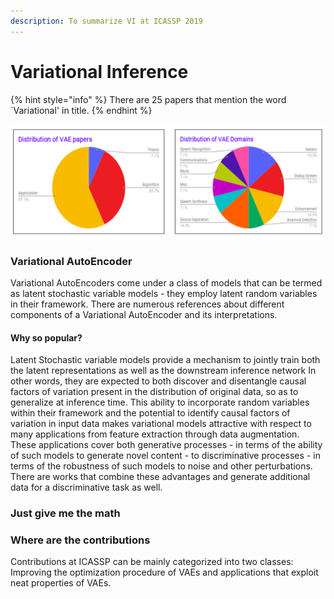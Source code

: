 ```yaml
---
description: To summarize VI at ICASSP 2019
---
```


# Variational Inference

{% hint style="info" %}
There are 25 papers that mention the word \`Variational' in title.
{% endhint %}

![](.gitbook/assets/dist_vae.png)

### Variational AutoEncoder

Variational AutoEncoders come under a class of models that can be termed as latent stochastic variable models - they employ latent random variables in their framework. There are numerous references about different components of a Variational AutoEncoder and its interpretations.

#### Why so popular?

Latent Stochastic variable models provide a mechanism to jointly train both the latent representations as well as the downstream inference network In other words, they are expected to both discover and disentangle causal factors of variation present in the distribution of original data, so as to generalize at inference time. This ability to incorporate random variables within their framework and the potential to identify causal factors of variation in input data makes variational models attractive with respect to many applications from feature extraction through data augmentation. These applications cover both generative processes - in terms of the ability of such models to generate novel content - to discriminative processes - in terms of the robustness of such models to noise and other perturbations. There are works that combine these advantages and generate additional data for a discriminative task as well.

### Just give me the math

### Where are the contributions

Contributions at ICASSP can be mainly categorized into two classes: Improving the optimization procedure of VAEs and applications that exploit neat properties of VAEs.


